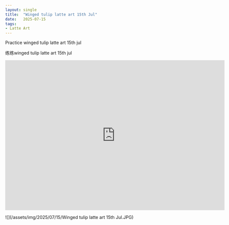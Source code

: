 ```yaml
---
layout: single
title:  "Winged tulip latte art 15th Jul"
date:   2025-07-15
tags:
- Latte Art
---
```


Practice winged tulip latte art 15th jul

练练winged tulip latte art 15th jul

<div class="embed-container">
  <iframe
      src="https://www.youtube.com/embed/tYkNVzstPUc"
      width="700"
      height="480"
      frameborder="0"
      allowfullscreen="true">
  </iframe>
</div>

![](/assets/img/2025/07/15/Winged tulip latte art 15th Jul.JPG)
